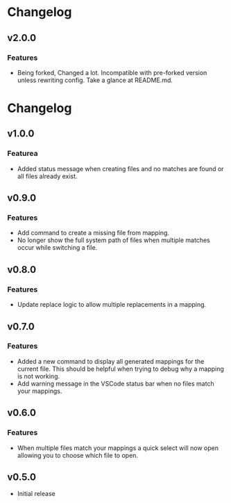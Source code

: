 # Changelog

## v2.0.0

### Features

- Being forked, Changed a lot. Incompatible with pre-forked version unless rewriting config. Take a glance at README.md.

# Changelog

## v1.0.0

### Featurea

- Added status message when creating files and no matches are found or all files already exist.

## v0.9.0

### Features

- Add command to create a missing file from mapping.
- No longer show the full system path of files when multiple matches occur while switching a file.

## v0.8.0

### Features

- Update replace logic to allow multiple replacements in a mapping.

## v0.7.0

### Features

- Added a new command to display all generated mappings for the current file. This should be helpful when trying to debug why a mapping is not working.
- Add warning message in the VSCode status bar when no files match your mappings.

## v0.6.0

### Features

- When multiple files match your mappings a quick select will now open allowing you to choose which file to open.

## v0.5.0

- Initial release
